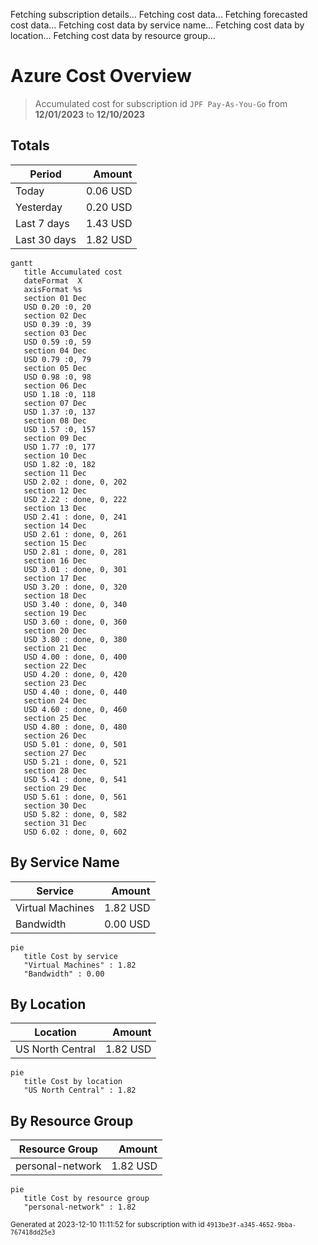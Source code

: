 Fetching subscription details...
Fetching cost data...
Fetching forecasted cost data...
Fetching cost data by service name...
Fetching cost data by location...
Fetching cost data by resource group...
# Azure Cost Overview

> Accumulated cost for subscription id `JPF Pay-As-You-Go` from **12/01/2023** to **12/10/2023**

## Totals

|Period|Amount|
|---|---:|
|Today|0.06 USD|
|Yesterday|0.20 USD|
|Last 7 days|1.43 USD|
|Last 30 days|1.82 USD|

```mermaid
gantt
   title Accumulated cost
   dateFormat  X
   axisFormat %s
   section 01 Dec
   USD 0.20 :0, 20
   section 02 Dec
   USD 0.39 :0, 39
   section 03 Dec
   USD 0.59 :0, 59
   section 04 Dec
   USD 0.79 :0, 79
   section 05 Dec
   USD 0.98 :0, 98
   section 06 Dec
   USD 1.18 :0, 118
   section 07 Dec
   USD 1.37 :0, 137
   section 08 Dec
   USD 1.57 :0, 157
   section 09 Dec
   USD 1.77 :0, 177
   section 10 Dec
   USD 1.82 :0, 182
   section 11 Dec
   USD 2.02 : done, 0, 202
   section 12 Dec
   USD 2.22 : done, 0, 222
   section 13 Dec
   USD 2.41 : done, 0, 241
   section 14 Dec
   USD 2.61 : done, 0, 261
   section 15 Dec
   USD 2.81 : done, 0, 281
   section 16 Dec
   USD 3.01 : done, 0, 301
   section 17 Dec
   USD 3.20 : done, 0, 320
   section 18 Dec
   USD 3.40 : done, 0, 340
   section 19 Dec
   USD 3.60 : done, 0, 360
   section 20 Dec
   USD 3.80 : done, 0, 380
   section 21 Dec
   USD 4.00 : done, 0, 400
   section 22 Dec
   USD 4.20 : done, 0, 420
   section 23 Dec
   USD 4.40 : done, 0, 440
   section 24 Dec
   USD 4.60 : done, 0, 460
   section 25 Dec
   USD 4.80 : done, 0, 480
   section 26 Dec
   USD 5.01 : done, 0, 501
   section 27 Dec
   USD 5.21 : done, 0, 521
   section 28 Dec
   USD 5.41 : done, 0, 541
   section 29 Dec
   USD 5.61 : done, 0, 561
   section 30 Dec
   USD 5.82 : done, 0, 582
   section 31 Dec
   USD 6.02 : done, 0, 602
```

## By Service Name

|Service|Amount|
|---|---:|
|Virtual Machines|1.82 USD|
|Bandwidth|0.00 USD|

```mermaid
pie
   title Cost by service
   "Virtual Machines" : 1.82
   "Bandwidth" : 0.00
```

## By Location

|Location|Amount|
|---|---:|
|US North Central|1.82 USD|

```mermaid
pie
   title Cost by location
   "US North Central" : 1.82
```

## By Resource Group

|Resource Group|Amount|
|---|---:|
|personal-network|1.82 USD|

```mermaid
pie
   title Cost by resource group
   "personal-network" : 1.82
```

<sup>Generated at 2023-12-10 11:11:52 for subscription with id `4913be3f-a345-4652-9bba-767418dd25e3`</sup>
